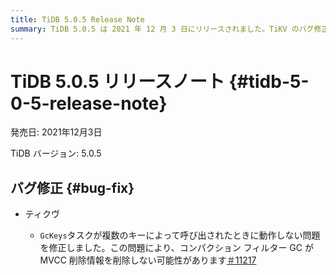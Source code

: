 ```yaml
---
title: TiDB 5.0.5 Release Note
summary: TiDB 5.0.5 は 2021 年 12 月 3 日にリリースされました。TiKV のバグ修正では、複数のキーによって呼び出されたときに `GcKeys` タスクが機能せず、コンパクション フィルター GC が MVCC 削除情報を削除しないという問題が修正されています。詳細については、GitHub の問題 #11217 を参照してください。
---
```


# TiDB 5.0.5 リリースノート {#tidb-5-0-5-release-note}

発売日: 2021年12月3日

TiDB バージョン: 5.0.5

## バグ修正 {#bug-fix}

-   ティクヴ

    -   `GcKeys`タスクが複数のキーによって呼び出されたときに動作しない問題を修正しました。この問題により、コンパクション フィルター GC が MVCC 削除情報を削除しない可能性があります[＃11217](https://github.com/tikv/tikv/issues/11217)
